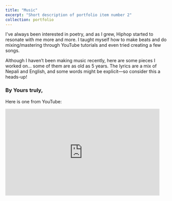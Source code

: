 ```yaml
---
title: "Music"
excerpt: "Short description of portfolio item number 2"
collection: portfolio
---
```


I've always been interested in poetry, and as I grew, Hiphop started to resonate with me more and more. I taught myself how to make beats and do mixing/mastering through YouTube tutorials and even tried creating a few songs.

Although I haven’t been making music recently, here are some pieces I worked on... some of them are as old as 5 years. The lyrics are a mix of Nepali and English, and some words might be explicit—so consider this a heads-up!

### By Yours truly,
Here is one from YouTube:

<iframe width="480" height="270" src="https://www.youtube.com/embed/IyRPEjQE1Lk" frameborder="0" allow="accelerometer; autoplay; encrypted-media; gyroscope; picture-in-picture" allowfullscreen></iframe>
